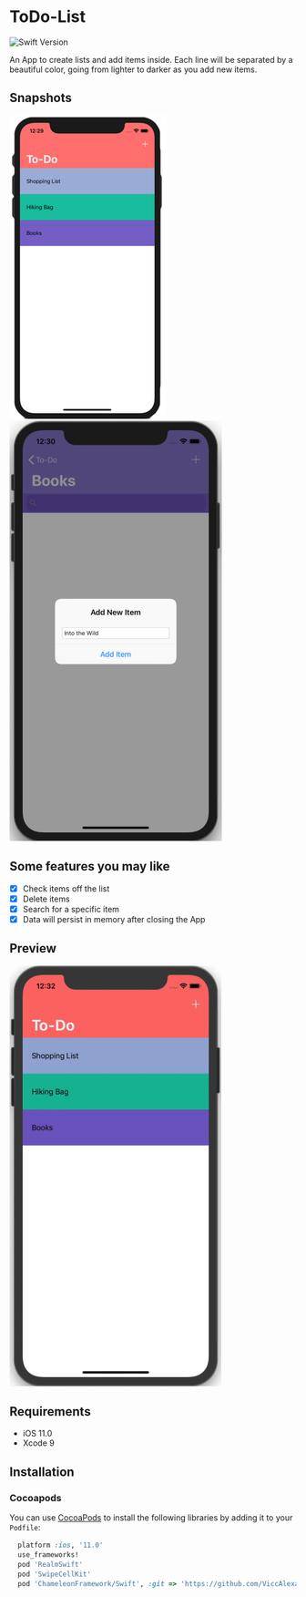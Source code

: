 # ToDo-List

![Swift Version](https://img.shields.io/badge/swift-4.2-orange.svg)

An App to create lists and add items inside. Each line will be separated by a beautiful color, going from lighter to darker as you add new items.

## Snapshots

![Snapshot](https://github.com/cocoataster/Images/blob/master/todoSnap1.png)
![Snapshot2](https://github.com/cocoataster/Images/blob/master/todoSnap2.png)

## Some features you may like

- [x] Check items off the list
- [x] Delete items
- [x] Search for a specific item
- [x] Data will persist in memory after closing the App

## Preview

![Preview](https://github.com/cocoataster/Images/blob/master/todoPreview.gif)

## Requirements

- iOS 11.0
- Xcode 9

## Installation

### Cocoapods

You can use [CocoaPods](http://cocoapods.org/) to install the following libraries by adding it to your `Podfile`:

```ruby
  platform :ios, '11.0'
  use_frameworks!
  pod 'RealmSwift'
  pod 'SwipeCellKit'
  pod 'ChameleonFramework/Swift', :git => 'https://github.com/ViccAlexander/Chameleon.git'
```
